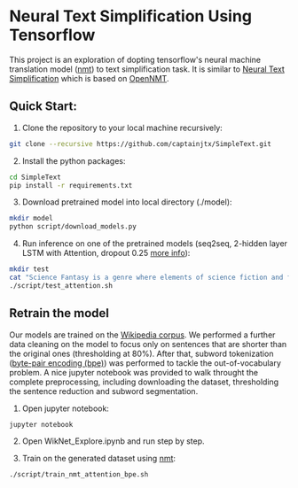 # Neural Text Simplification Using Tensorflow

This project is an exploration of dopting tensorflow's neural machine translation model ([nmt](https://github.com/tensorflow/nmt)) to text simplification task. It is similar to [Neural Text Simplification](https://github.com/senisioi/NeuralTextSimplification) which is based on [OpenNMT](https://github.com/OpenNMT/OpenNMT). 

## Quick Start:
1. Clone the repository to your local machine recursively:
```bash
git clone --recursive https://github.com/captainjtx/SimpleText.git
```

2. Install the python packages:
```bash
cd SimpleText
pip install -r requirements.txt
```
3. Download pretrained model into local directory (./model):
```bash
mkdir model
python script/download_models.py
```

4. Run inference on one of the pretrained models (seq2seq, 2-hidden layer LSTM with Attention, dropout 0.25 [more info](https://github.com/tensorflow/nmt)): 
```bash
mkdir test
cat "Science Fantasy is a genre where elements of science fiction and fantasy co-exist." > test/complext.txt
./script/test_attention.sh
```

## Retrain the model
Our models are trained on the [Wikipedia corpus](http://ssli.ee.washington.edu/tial/projects/simplification). We performed a further data cleaning on the model to focus only on sentences that are shorter than the original ones (thresholding at 80%). After that, subword tokenization ([byte-pair encoding (bpe)](https://github.com/rsennrich/subword-nmt)) was performed to tackle the out-of-vocabulary problem. A nice jupyter notebook was provided to walk throught the complete preprocessing, including downloading the dataset, thresholding the sentence reduction and subword segmentation.

1. Open jupyter notebook:
```bash
jupyter notebook
```
2. Open WikNet_Explore.ipynb and run step by step.

3. Train on the generated dataset using [nmt](https://github.com/tensorflow/nmt):
```bash
./script/train_nmt_attention_bpe.sh
```
